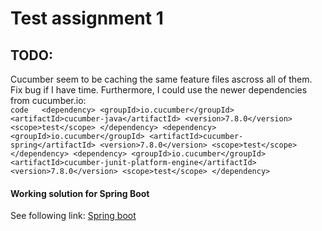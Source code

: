 # Test assignment 1  

  
## TODO:  
Cucumber seem to be caching the same feature files ascross all of them. Fix bug if I have time.
Furthermore, I could use the newer dependencies from cucumber.io:  
`code  
		<dependency>
                    <groupId>io.cucumber</groupId>
                    <artifactId>cucumber-java</artifactId>
                    <version>7.8.0</version>
                    <scope>test</scope>
                </dependency>
                <dependency>
                    <groupId>io.cucumber</groupId>
                    <artifactId>cucumber-spring</artifactId>
                    <version>7.8.0</version>
                    <scope>test</scope>
                </dependency>
                <dependency>
                    <groupId>io.cucumber</groupId>
                    <artifactId>cucumber-junit-platform-engine</artifactId>
                    <version>7.8.0</version>
                    <scope>test</scope>
                </dependency>  
`  
  
#### Working solution for Spring Boot  
See following link: [Spring boot](https://github.com/tobias-z/assignment-testola1)  


